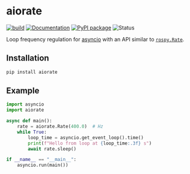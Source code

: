 # aiorate

[![build](https://img.shields.io/github/workflow/status/stephane-caron/aiorate/CI)](https://github.com/stephane-caron/aiorate/actions)
[![Documentation](https://img.shields.io/badge/docs-online-brightgreen?logo=read-the-docs&style=flat)](https://scaron.info/doc/aiorate/)
[![PyPI package](https://img.shields.io/pypi/v/aiorate)](https://pypi.org/project/aiorate/)
![Status](https://img.shields.io/pypi/status/aiorate)

Loop frequency regulation for [asyncio](https://docs.python.org/3/library/asyncio.html) with an API similar to [``rospy.Rate``](https://wiki.ros.org/rospy/Overview/Time#Sleeping_and_Rates).

## Installation

```sh
pip install aiorate
```

## Example

```python
import asyncio
import aiorate

async def main():
    rate = aiorate.Rate(400.0)  # Hz
    while True:
        loop_time = asyncio.get_event_loop().time()
        print(f"Hello from loop at {loop_time:.3f} s")
        await rate.sleep()

if __name__ == "__main__":
    asyncio.run(main())
```
